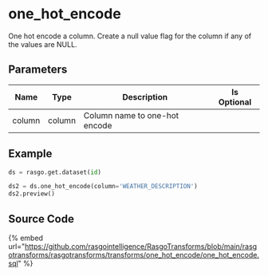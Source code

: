 

# one_hot_encode

One hot encode a column. Create a null value flag for the column if any of the values are NULL.

## Parameters

|  Name  |  Type  |          Description          | Is Optional |
| ------ | ------ | ----------------------------- | ----------- |
| column | column | Column name to one-hot encode |             |


## Example

```python
ds = rasgo.get.dataset(id)

ds2 = ds.one_hot_encode(column='WEATHER_DESCRIPTION')
ds2.preview()

```

## Source Code

{% embed url="https://github.com/rasgointelligence/RasgoTransforms/blob/main/rasgotransforms/rasgotransforms/transforms/one_hot_encode/one_hot_encode.sql" %}

